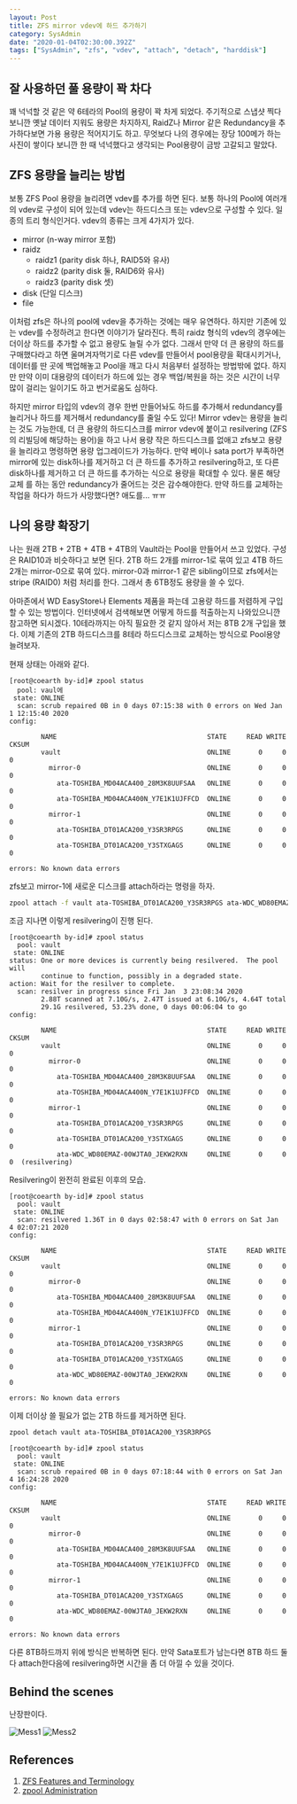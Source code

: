 ```yaml
---
layout: Post
title: ZFS mirror vdev에 하드 추가하기 
category: SysAdmin 
date: "2020-01-04T02:30:00.392Z"
tags: ["SysAdmin", "zfs", "vdev", "attach", "detach", "harddisk"]
---
```

## 잘 사용하던 풀 용량이 꽉 차다
꽤 넉넉할 것 같은 약 6테라의 Pool의 용량이 꽉 차게 되었다. 주기적으로 스냅샷
찍다보니깐 옛날 데이터 지워도 용량은 차지하지, RaidZ나 Mirror 같은 Redundancy을 
추가하다보면 가용 용량은 적어지기도 하고. 무엇보다 나의 경우에는 장당 100메가 하는
사진이 쌓이다 보니깐 한 때 넉넉했다고 생각되는 Pool용량이 금방 고갈되고 말았다.

## ZFS 용량을 늘리는 방법
보통 ZFS Pool 용량을 늘리려면 vdev를 추가를 하면 된다. 보통 하나의 Pool에 여러개의
vdev로 구성이 되어 있는데 vdev는 하드디스크 또는 vdev으로 구성할 수 있다.
일종의 트리 형식인거다. vdev의 종류는 크게 4가지가 있다.
* mirror (n-way mirror 포함)
* raidz
  * raidz1 (parity disk 하나, RAID5와 유사)
  * raidz2 (parity disk 둘, RAID6와 유사)
  * raidz3 (parity disk 셋)
* disk (단일 디스크)
* file

이처럼 zfs은 하나의 pool에 vdev을 추가하는 것에는 매우 유연하다. 하지만 기존에 있는
vdev를 수정하려고 한다면 이야기가 달라진다. 
특히 raidz 형식의 vdev의 경우에는 더이상 하드를 추가할 수 없고 용량도 늘릴 수가 없다. 
그래서 만약 더 큰 용량의 하드를 구매했다라고 하면 울며겨자먹기로 다른 vdev를 만들어서
pool용량을 확대시키거나, 데이터를 딴 곳에 백업해놓고 Pool을 깨고 다시 처음부터 설정하는
방법밖에 없다. 
하지만 만약 이미 대용량의 데이터가 하드에 있는 경우 백업/복원을 하는 것은
시간이 너무 많이 걸리는 일이기도 하고 번거로움도 심하다.

하지만 mirror 타입의 vdev의 경우 한번 만들어놔도 하드를 추가해서 redundancy를 늘리거나 하드를 제거해서 redundancy를 줄일 수도 있다! 
Mirror vdev는 용량을 늘리는 것도 가능한데, 더 큰 용량의 하드디스크를 mirror vdev에 붙이고
resilvering (ZFS의 리빌딩에 해당하는 용어)을 하고 나서 용량 작은 하드디스크를 없애고 
zfs보고 용량을 늘리라고 명령하면 용량 업그레이드가 가능하다. 만약 베이나 sata port가 부족하면
mirror에 있는 disk하나를 제거하고 더 큰 하드를 추가하고 resilvering하고, 또 다른
disk하나를 제거하고 더 큰 하드를 추가하는 식으로 용량을 확대할 수 있다. 물론 해당 교체
를 하는 동안 redundancy가 줄어드는 것은 감수해야한다. 만약 하드를 교체하는 작업을
하다가 하드가 사망했다면? 애도를... ㅠㅠ


## 나의 용량 확장기
나는 원래 2TB + 2TB + 4TB + 4TB의 Vault라는 Pool을 만들어서 쓰고 있었다.
구성은 RAID10과 비슷하다고 보면 된다. 2TB 하드 2개를 mirror-1로 묶여 있고 4TB 하드
2개는 mirror-0으로 묶여 있다. mirror-0과 mirror-1 같은 sibling이므로 zfs에서는
stripe (RAID0) 처럼 처리를 한다. 그래서 총 6TB정도 용량을 쓸 수 있다. 

아마존에서 WD EasyStore나 Elements 제품을 파는데 고용량 하드를 저렴하게 구입할 수 
있는 방법이다. 인터넷에서 검색해보면 어떻게 하드를 적출하는지 나와있으니깐 참고하면
되시겠다. 10테라까지는 아직 필요한 것 같지 않아서 저는 8TB 2개 구입을 했다. 
이제 기존의 2TB 하드디스크를 8테라 하드디스크로 교체하는 방식으로 Pool용양 늘려보자.

현재 상태는 아래와 같다.
```console
[root@coearth by-id]# zpool status
  pool: vaul에
 state: ONLINE
  scan: scrub repaired 0B in 0 days 07:15:38 with 0 errors on Wed Jan  1 12:15:40 2020
config:

        NAME                                      STATE     READ WRITE CKSUM
        vault                                     ONLINE       0     0     0
          mirror-0                                ONLINE       0     0     0
            ata-TOSHIBA_MD04ACA400_28M3K8UUFSAA   ONLINE       0     0     0
            ata-TOSHIBA_MD04ACA400N_Y7E1K1UJFFCD  ONLINE       0     0     0
          mirror-1                                ONLINE       0     0     0
            ata-TOSHIBA_DT01ACA200_Y3SR3RPGS      ONLINE       0     0     0
            ata-TOSHIBA_DT01ACA200_Y3STXGAGS      ONLINE       0     0     0

errors: No known data errors
```

zfs보고 mirror-1에 새로운 디스크를 attach하라는 명령을 하자.  
```bash
zpool attach -f vault ata-TOSHIBA_DT01ACA200_Y3SR3RPGS ata-WDC_WD80EMAZ-00WJTA0_JEKW2RXN
```

조금 지나면 이렇게 resilvering이 진행 된다.
```console
[root@coearth by-id]# zpool status
  pool: vault
 state: ONLINE
status: One or more devices is currently being resilvered.  The pool will
        continue to function, possibly in a degraded state.
action: Wait for the resilver to complete.
  scan: resilver in progress since Fri Jan  3 23:08:34 2020
        2.88T scanned at 7.10G/s, 2.47T issued at 6.10G/s, 4.64T total
        29.1G resilvered, 53.23% done, 0 days 00:06:04 to go
config:

        NAME                                      STATE     READ WRITE CKSUM
        vault                                     ONLINE       0     0     0
          mirror-0                                ONLINE       0     0     0
            ata-TOSHIBA_MD04ACA400_28M3K8UUFSAA   ONLINE       0     0     0
            ata-TOSHIBA_MD04ACA400N_Y7E1K1UJFFCD  ONLINE       0     0     0
          mirror-1                                ONLINE       0     0     0
            ata-TOSHIBA_DT01ACA200_Y3SR3RPGS      ONLINE       0     0     0
            ata-TOSHIBA_DT01ACA200_Y3STXGAGS      ONLINE       0     0     0
            ata-WDC_WD80EMAZ-00WJTA0_JEKW2RXN     ONLINE       0     0     0  (resilvering)
```

Resilvering이 완전히 완료된 이후의 모습.
```console
[root@coearth by-id]# zpool status
  pool: vault
 state: ONLINE
  scan: resilvered 1.36T in 0 days 02:58:47 with 0 errors on Sat Jan  4 02:07:21 2020
config:

        NAME                                      STATE     READ WRITE CKSUM
        vault                                     ONLINE       0     0     0
          mirror-0                                ONLINE       0     0     0
            ata-TOSHIBA_MD04ACA400_28M3K8UUFSAA   ONLINE       0     0     0
            ata-TOSHIBA_MD04ACA400N_Y7E1K1UJFFCD  ONLINE       0     0     0
          mirror-1                                ONLINE       0     0     0
            ata-TOSHIBA_DT01ACA200_Y3SR3RPGS      ONLINE       0     0     0
            ata-TOSHIBA_DT01ACA200_Y3STXGAGS      ONLINE       0     0     0
            ata-WDC_WD80EMAZ-00WJTA0_JEKW2RXN     ONLINE       0     0     0

errors: No known data errors
```

이제 더이상 쓸 필요가 없는 2TB 하드를 제거하면 된다. 
```sh
zpool detach vault ata-TOSHIBA_DT01ACA200_Y3SR3RPGS
```
```console
[root@coearth by-id]# zpool status
  pool: vault
 state: ONLINE
  scan: scrub repaired 0B in 0 days 07:18:44 with 0 errors on Sat Jan  4 16:24:28 2020
config:

        NAME                                      STATE     READ WRITE CKSUM
        vault                                     ONLINE       0     0     0
          mirror-0                                ONLINE       0     0     0
            ata-TOSHIBA_MD04ACA400_28M3K8UUFSAA   ONLINE       0     0     0
            ata-TOSHIBA_MD04ACA400N_Y7E1K1UJFFCD  ONLINE       0     0     0
          mirror-1                                ONLINE       0     0     0
            ata-TOSHIBA_DT01ACA200_Y3STXGAGS      ONLINE       0     0     0
            ata-WDC_WD80EMAZ-00WJTA0_JEKW2RXN     ONLINE       0     0     0

errors: No known data errors
```

다른 8TB하드까지 위에 방식은 반복하면 된다. 만약 Sata포트가 남는다면 8TB 하드 둘다
attach한다음에 resilvering하면 시간을 좀 더 아낄 수 있을 것이다.

## Behind the scenes
난장판이다. 

![Mess1](~@assets/img/serverComputer/IMG_2141.jpg)
![Mess2](~@assets/img/serverComputer/IMG_2142.jpg)
## References
1. [ZFS Features and Terminology](https://www.freebsd.org/doc/handbook/zfs-term.html)
1. [zpool Administration](https://www.freebsd.org/doc/handbook/zfs-zpool.html)